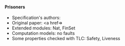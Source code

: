 #### Prisoners
- Specification's authors: 
- Original paper: <a href=></a>
- Extended modules: Nat, FinSet
- Computation models: no faults
- Some properties checked with TLC: Safety, Liveness


